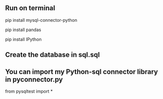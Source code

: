 ## Run on terminal

pip install mysql-connector-python

pip install pandas

pip install IPython


## Create the database in sql.sql

## You can import my Python-sql connector library in pyconnector.py

from pysqltest import *

